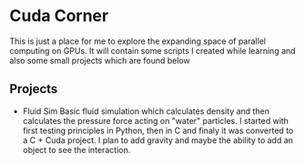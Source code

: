 # Cuda Corner
This is just a place for me to explore the expanding space of parallel computing on GPUs. It will contain some scripts I created while learning and also some small projects which are found below

## Projects
- Fluid Sim
  Basic fluid simulation which calculates density and then calculates the pressure force acting on "water" particles. I started with first testing principles in Python, then in C and finaly it was converted to a C + Cuda project.
  I plan to add gravity and maybe the ability to add an object to see the interaction.

